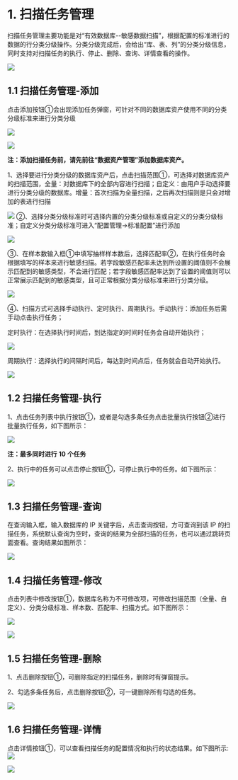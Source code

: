 # 1. 扫描任务管理

扫描任务管理主要功能是对“有效数据库--敏感数据扫描”，根据配置的标准进行的数据的行分类分级操作。分类分级完成后，会给出“库、表、列”的分类分级信息，同时支持对扫描任务的执行、停止、删除、查询、详情查看的操作。

 ![](/images/operation/dc/taskmanage/taskmanage_1.jpg)

## 1.1 扫描任务管理-添加

 点击添加按钮①会出现添加任务弹窗，可针对不同的数据库资产使用不同的分类分级标准来进行分类分级

![](/images/operation/dc/taskmanage/taskmanage_2.jpg)

![](/images/operation/dc/taskmanage/taskmanage_3.jpg)

 **注：添加扫描任务前，请先前往“数据资产管理”添加数据库资产。**

 1、选择要进行分类分级的数据库资产后，点击扫描范围①，可选择对数据库资产的扫描范围，全量：对数据库下的全部内容进行扫描；自定义：由用户手动选择要进行分类分级的数据库。增量：首次扫描为全量扫描，之后再次扫描则是只会对增加的表进行扫描

![](/images/operation/dc/taskmanage/taskmanage_4.jpg)
②、选择分类分级标准时可选择内置的分类分级标准或自定义的分类分级标准；自定义分类分级标准可进入“配置管理->标准配置”进行添加

![](/images/operation/dc/taskmanage/taskmanage_5.jpg)

③、在样本数输入框①中填写抽样样本数后，选择匹配率②，在执行任务时会根据填写的样本来进行敏感扫描。若字段敏感匹配率未达到所设置的阈值则不会展示匹配到的敏感类型，不会进行匹配；若字段敏感匹配率达到了设置的阈值则可以正常展示匹配到的敏感类型，且可正常根据分类分级标准来进行分类分级。

 ![](/images/operation/dc/taskmanage/taskmanage_6.jpg)

④、扫描方式可选择手动执行、定时执行、周期执行。手动执行：添加任务后需手动点击执行任务；

定时执行：在选择执行时间后，到达指定的时间时任务会自动开始执行；

![](/images/operation/dc/taskmanage/taskmanage_7.jpg)

周期执行：选择执行的间隔时间后，每达到时间点后，任务就会自动开始执行。

![](/images/operation/dc/taskmanage/taskmanage_8.jpg)

## 1.2 扫描任务管理-执行

1、点击任务列表中执行按钮①，或者是勾选多条任务点击批量执行按钮②进行批量执行任务，如下图所示：

![](/images/operation/dc/taskmanage/taskmanage_9.jpg)

**注：最多同时进行** **10** **个任务**

2、执行中的任务可以点击停止按钮①，可停止执行中的任务。如下图所示：

![](/images/operation/dc/taskmanage/taskmanage_10.jpg)

##  1.3 扫描任务管理-查询

在查询输入框，输入数据库的 IP 关键字后，点击查询按钮，方可查询到该 IP 的扫描任务，系统默认查询为空时，查询的结果为全部扫描的任务，也可以通过跳转页面查看。查询结果如图所示：

![](/images/operation/dc/taskmanage/taskmanage_11.jpg)

## 1.4 扫描任务管理-修改

点击列表中修改按钮①，数据库名称为不可修改项，可修改扫描范围（全量、自定义）、分类分级标准、样本数、匹配率、扫描方式。如下图所示：

![](/images/operation/dc/taskmanage/taskmanage_12.jpg)

![](/images/operation/dc/taskmanage/taskmanage_13.jpg)

##  1.5 扫描任务管理-删除

1、点击删除按钮①，可删除指定的扫描任务，删除时有弹窗提示。

2、勾选多条任务后，点击删除按钮②，可一键删除所有勾选的任务。

![](/images/operation/dc/taskmanage/taskmanage_14.jpg)

## 1.6 扫描任务管理-详情

 点击详情按钮①，可以查看扫描任务的配置情况和执行的状态结果。如下图所示:![](/images/operation/dc/taskmanage/taskmanage_15.jpg) 

![](/images/operation/dc/taskmanage/taskmanage_16.jpg)

 
